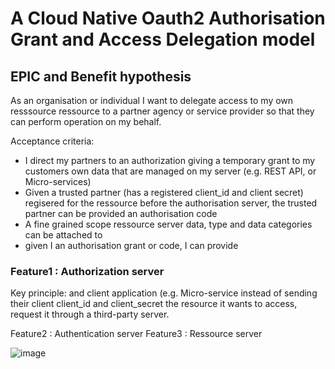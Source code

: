 # A Cloud Native Oauth2 Authorisation Grant  and Access Delegation model


## EPIC and Benefit hypothesis

As an organisation or individual  I want to delegate access to my own resssource ressource to a partner agency or service provider so that they can perform operation on my behalf.

Acceptance criteria:

- I direct my partners to an authorization giving a temporary grant to my customers own data that are managed on my server (e.g. REST API, or Micro-services)
- Given a trusted partner (has a registered  client_id and client secret) regisered for the ressource before the  authorisation server, the trusted partner can be provided an authorisation code
- A fine grained scope ressource server  data, type and data categories can be attached to 
- given I an authorisation grant or code, I can provide 



### Feature1 : Authorization server
Key principle: and client application (e.g. Micro-service instead of sending their client client_id and client_secret the resource it wants to access, request it through 
a third-party server.

Feature2 : Authentication server
Feature3 : Ressource server


![image](https://user-images.githubusercontent.com/17228294/92223475-d9f63680-eee3-11ea-84b0-2f8085208e8e.png)
